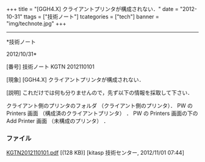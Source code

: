 ﻿+++
title = "[GGH4.X] クライアントプリンタが構成されない．"
date = "2012-10-31"
ttags = ["技術ノート"]
tcategories = ["tech"]
banner = "img/technote.jpg"
+++

-----------------------------------------------------------------------------------------------------------------------------

*技術ノート

2012/10/31*


[番号]
技術ノート KGTN 2012110101

[現象]
[GGH4.X] クライアントプリンタが構成されない．

[説明]
これだけでは何も分りませんので，先ず以下の情報を採取して下さい．

クライアント側のプリンタのフォルダ （クライアント側のプリンタ）．
PW の Printers 画面 （構成済のクライアントプリンタ） ．
PW の Printers 画面の下の Add Printer 画面 （未構成のプリンタ） ．


### ファイル

 
 


[KGTN2012110101.pdf](http://techreport.kitasp.net/attachments/download/1076/KGTN2012110101.pdf)
 [(128 KB)] [kitasp 技術センター, 2012/11/01
07:44]


 


 

